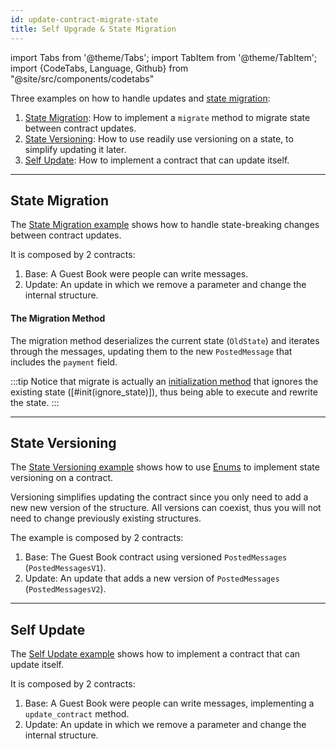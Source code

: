 ```yaml
---
id: update-contract-migrate-state
title: Self Upgrade & State Migration
---
```

import Tabs from '@theme/Tabs';
import TabItem from '@theme/TabItem';
import {CodeTabs, Language, Github} from "@site/src/components/codetabs"

Three examples on how to handle updates and [state migration](../../2.develop/upgrade.md):
1. [State Migration](https://github.com/near-examples/update-migrate-rust/tree/main/contracts/basic-updates): How to implement a `migrate` method to migrate state between contract updates.
2. [State Versioning](https://github.com/near-examples/update-migrate-rust/tree/main/contracts/enum-updates): How to use readily use versioning on a state, to simplify updating it later.
3. [Self Update](https://github.com/near-examples/update-migrate-rust/tree/main/contracts/self-updates): How to implement a contract that can update itself.

---

## State Migration
The [State Migration example](https://github.com/near-examples/update-migrate-rust/tree/main/contracts/basic-updates) shows how to handle state-breaking changes
between contract updates.

It is composed by 2 contracts:
1. Base: A Guest Book were people can write messages.
2. Update: An update in which we remove a parameter and change the internal structure.

<CodeTabs>
  <Language value="🦀 Rust" language="rust">
    <Github fname="migrate.rs"
            url="https://github.com/near-examples/update-migrate-rust/blob/main/contracts/basic-updates/update/src/migrate.rs"
            start="20" end="44" />
  </Language>
</CodeTabs>

#### The Migration Method
The migration method deserializes the current state (`OldState`) and iterates through the messages, updating them
to the new `PostedMessage` that includes the `payment` field.

:::tip
Notice that migrate is actually an [initialization method](../../2.develop/contracts/anatomy.md#initialization-method) that ignores the existing state ([#init(ignore_state)]), thus being able to execute and rewrite the state.
:::

---

## State Versioning
The [State Versioning example](https://github.com/near-examples/update-migrate-rust/tree/main/contracts/enum-updates) shows how to use
[Enums](https://doc.rust-lang.org/book/ch06-01-defining-an-enum.html) to implement state versioning on a contract.

Versioning simplifies updating the contract since you only need to add a new new version of the structure.
All versions can coexist, thus you will not need to change previously existing structures. 

The example is composed by 2 contracts:
1. Base: The Guest Book contract using versioned `PostedMessages` (`PostedMessagesV1`).
2. Update: An update that adds a new version of `PostedMessages` (`PostedMessagesV2`).

<CodeTabs>
  <Language value="🦀 Rust" language="rust">
    <Github fname="versioned_msg.rs"
            url="https://github.com/near-examples/update-migrate-rust/blob/main/contracts/enum-updates/update/src/versioned_msg.rs"
            start="22" end="40" />
  </Language>
</CodeTabs>

---

## Self Update
The [Self Update example](https://github.com/near-examples/update-migrate-rust/tree/main/contracts/self-updates) shows how to implement a contract
that can update itself.

It is composed by 2 contracts:
1. Base: A Guest Book were people can write messages, implementing a `update_contract` method.
2. Update: An update in which we remove a parameter and change the internal structure.

<CodeTabs>
  <Language value="🦀 Rust" language="rust">
    <Github fname="update.rs"
            url="https://github.com/near-examples/update-migrate-rust/blob/main/contracts/self-updates/base/src/update.rs"
            start="10" end="28" />
  </Language>
</CodeTabs>